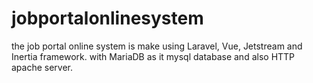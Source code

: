 # jobportalonlinesystem
the job portal online system is make using Laravel, Vue, Jetstream and Inertia framework. with MariaDB as it mysql database and also HTTP apache server.
